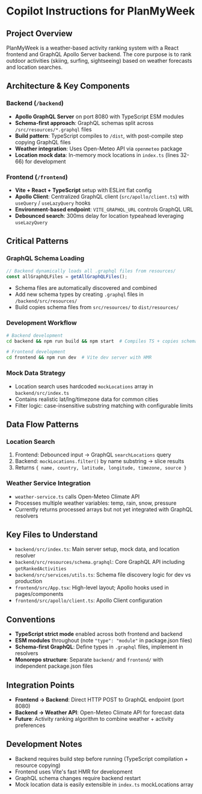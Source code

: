 # Copilot Instructions for PlanMyWeek

## Project Overview

PlanMyWeek is a weather-based activity ranking system with a React frontend and GraphQL Apollo Server backend. The core purpose is to rank outdoor activities (skiing, surfing, sightseeing) based on weather forecasts and location searches.

## Architecture & Key Components

### Backend (`/backend`)

- **Apollo GraphQL Server** on port 8080 with TypeScript ESM modules
- **Schema-first approach**: GraphQL schemas split across `/src/resources/*.graphql` files
- **Build pattern**: TypeScript compiles to `/dist`, with post-compile step copying GraphQL files
- **Weather integration**: Uses Open-Meteo API via `openmeteo` package
- **Location mock data**: In-memory mock locations in `index.ts` (lines 32-66) for development

### Frontend (`/frontend`)

- **Vite + React + TypeScript** setup with ESLint flat config
- **Apollo Client**: Centralized GraphQL client (`src/apollo/client.ts`) with `useQuery` / `useLazyQuery` hooks
- **Environment-based endpoint**: `VITE_GRAPHQL_URL` controls GraphQL URL
- **Debounced search**: 300ms delay for location typeahead leveraging `useLazyQuery`

## Critical Patterns

### GraphQL Schema Loading

```typescript
// Backend dynamically loads all .graphql files from resources/
const allGraphQLFiles = getAllGraphQLFiles();
```

- Schema files are automatically discovered and combined
- Add new schema types by creating `.graphql` files in `/backend/src/resources/`
- Build copies schema files from `src/resources/` to `dist/resources/`

### Development Workflow

```bash
# Backend development
cd backend && npm run build && npm start  # Compiles TS + copies schemas + starts server

# Frontend development
cd frontend && npm run dev  # Vite dev server with HMR
```

### Mock Data Strategy

- Location search uses hardcoded `mockLocations` array in `backend/src/index.ts`
- Contains realistic lat/lng/timezone data for common cities
- Filter logic: case-insensitive substring matching with configurable limits

## Data Flow Patterns

### Location Search

1. Frontend: Debounced input → GraphQL `searchLocations` query
2. Backend: `mockLocations.filter()` by name substring → slice results
3. Returns `{ name, country, latitude, longitude, timezone, source }`

### Weather Service Integration

- `weather-service.ts` calls Open-Meteo Climate API
- Processes multiple weather variables: temp, rain, snow, pressure
- Currently returns processed arrays but not yet integrated with GraphQL resolvers

## Key Files to Understand

- `backend/src/index.ts`: Main server setup, mock data, and location resolver
- `backend/src/resources/schema.graphql`: Core GraphQL API including `getRankedActivities`
- `backend/src/services/utils.ts`: Schema file discovery logic for dev vs production
- `frontend/src/App.tsx`: High-level layout; Apollo hooks used in pages/components
- `frontend/src/apollo/client.ts`: Apollo Client configuration

## Conventions

- **TypeScript strict mode** enabled across both frontend and backend
- **ESM modules** throughout (note `"type": "module"` in package.json files)
- **Schema-first GraphQL**: Define types in `.graphql` files, implement in resolvers
- **Monorepo structure**: Separate `backend/` and `frontend/` with independent package.json files

## Integration Points

- **Frontend → Backend**: Direct HTTP POST to GraphQL endpoint (port 8080)
- **Backend → Weather API**: Open-Meteo Climate API for forecast data
- **Future**: Activity ranking algorithm to combine weather + activity preferences

## Development Notes

- Backend requires build step before running (TypeScript compilation + resource copying)
- Frontend uses Vite's fast HMR for development
- GraphQL schema changes require backend restart
- Mock location data is easily extensible in `index.ts` mockLocations array
